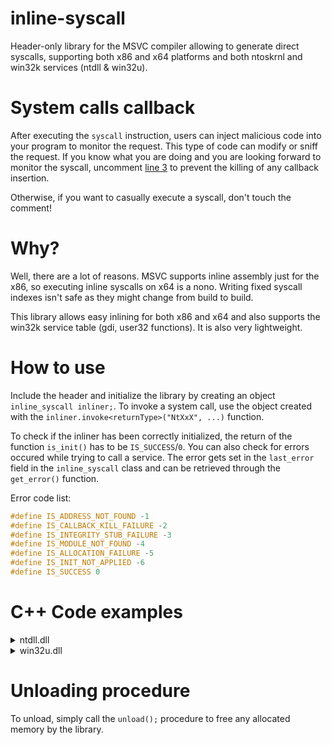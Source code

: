 # inline-syscall
Header-only library for the MSVC compiler allowing to generate direct syscalls, supporting both x86 and x64 platforms and both ntoskrnl and win32k services (ntdll & win32u).

# System calls callback
After executing the `syscall` instruction, users can inject malicious code into your program to monitor the request. This type of code can modify or sniff the request.
If you know what you are doing and you are looking forward to monitor the syscall, uncomment [line 3](https://github.com/n00bes/inline-syscall/blob/73a0d098155a0f22a8566b63a611546016f0947a/inline_syscall.hpp#L3) to prevent the killing of any callback insertion.

Otherwise, if you want to casually execute a syscall, don't touch the comment!
# Why?
Well, there are a lot of reasons. MSVC supports inline assembly just for the x86, so executing inline syscalls on x64 is a nono. Writing fixed syscall indexes isn't safe as they might change from build to build.

This library allows easy inlining for both x86 and x64 and also supports the win32k service table (gdi, user32 functions).
It is also very lightweight.

# How to use
Include the header and initialize the library by creating an object `inline_syscall inliner;`.
To invoke a system call, use the object created with the `inliner.invoke<returnType>("NtXxX", ...)` function.

To check if the inliner has been correctly initialized, the return of the function `is_init()` has to be `IS_SUCCESS`/`0`.
You can also check for errors occured while trying to call a service. The error gets set in the `last_error` field in the `inline_syscall` class and can be retrieved through the `get_error()` function.

Error code list:
```cpp
#define IS_ADDRESS_NOT_FOUND -1
#define IS_CALLBACK_KILL_FAILURE -2
#define IS_INTEGRITY_STUB_FAILURE -3
#define IS_MODULE_NOT_FOUND -4
#define IS_ALLOCATION_FAILURE -5
#define IS_INIT_NOT_APPLIED -6
#define IS_SUCCESS 0
```

# C++ Code examples

<details>

<summary>ntdll.dll</summary>

```cpp
#include "inline_syscall.hpp"

typedef struct _IO_STATUS_BLOCK
{
	union
	{
		NTSTATUS Status;
		PVOID    Pointer;
	};
	ULONG_PTR Information;
} IO_STATUS_BLOCK, * PIO_STATUS_BLOCK;

void my_thread( ) {

	NTSTATUS s;
	inline_syscall inliner;

	while( 1 )
	{
		s = inliner.invoke<NTSTATUS>( "NtYieldExecution" );
		printf( "NtYieldExecution: 0x%X, 0x%X\n", s, inliner.get_error() );
	}
		
}


int main( ) {
	
	HANDLE hCommon;
	NTSTATUS status;
	IO_STATUS_BLOCK iosb{};


	//
	//	Initialize the inliner
	//
	inline_syscall inliner;


	//
	//	Check if inliner is ready
	//
	if( !inliner.is_init( ) )
	{
		printf( "inline_syscall failed initialization (0x%X)!\n", inliner.get_error( ) );
		return 1;
	}


	//
	//	Initialize new thread
	//
	hCommon = CreateThread( 0, 0, ( LPTHREAD_START_ROUTINE )my_thread, 0, 0, 0 );
	if( hCommon == INVALID_HANDLE_VALUE )
	{
		printf( "couldn't create thread! (0x%X)\n", GetLastError( ) );
		return 1;
	}
	CloseHandle( hCommon );


	//
	//	Create handle to test.txt file
	//
	hCommon = CreateFileA( "test.txt", GENERIC_READ | GENERIC_WRITE,
				 FILE_SHARE_WRITE | FILE_SHARE_READ,
				 NULL,
				 CREATE_ALWAYS,
				 FILE_ATTRIBUTE_NORMAL,
				 NULL );

	if( hCommon == INVALID_HANDLE_VALUE )
	{
		printf( "couldn't create file! (0x%X)\n", GetLastError( ) );
		return 1;
	}
	

	//
	//	Allocate memory for content
	//	and write the file
	//
	BYTE* content = new BYTE[ 5 ];
	for( int i = 0; i < 1000; i++ )
	{
		
		sprintf( ( char* )content, "%03d\n", i );
		
		//
		//	Call service
		//
		status = inliner.invoke<NTSTATUS>( "NtWriteFile",
										   hCommon, 0, 0, 0,
										   &iosb, content,
										   4, 0, 0 );
		//
		//	Check if the invocation has succeeded
		//
		if( inliner.get_error( ) != IS_SUCCESS )
		{
			printf( "inline_syscall failed to call service (0x%X)!\n", inliner.get_error( ) );
			return 1;
		}

		//
		//	Print the status code
		//
		printf( "NtWriteFile: 0x%X\n", status );
	}
	CloseHandle( hCommon );

	inliner.unload( );
	

}
```
</details>

<details>

<summary>win32u.dll</summary>

```cpp
#include "inline_syscall.hpp"

int main( ) {

	NTSTATUS status;


	//
	//	Initialize the inliner
	//
	inline_syscall inliner;
	

	//
	//	Check if inliner is ready
	//
	if( !inliner.is_init( ) )
	{
		printf( "inline_syscall failed initialization (0x%X)!\n", inliner.get_error( ) );
		return 1;
	}


	//
	//	Call service
	//
	status = inliner.invoke<BOOL>( "NtUserSetCursorPos",
					GetSystemMetrics( 0 ) / 2,
					GetSystemMetrics( 1 ) / 2 );

	//
	//	Check if the invocation has succeeded
	//
	if( inliner.get_error( ) != IS_SUCCESS )
	{
		printf( "inline_syscall failed to call service (0x%X)!\n", inliner.get_error( ) );
		return 1;
	}

	//
	//	Print the status code
	//
	printf( "NtUserSetCursorPos %X\n", status );

	inliner.unload( );


}
```

</details>


# Unloading procedure
To unload, simply call the `unload();` procedure to free any allocated memory by the library.

